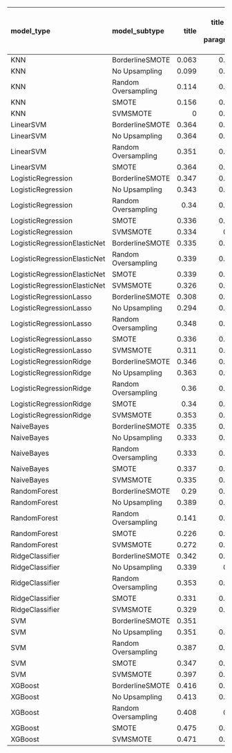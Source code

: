 | model_type                   | model_subtype       |   title |   title and first paragraph |   title and 5 sentences |   title and 10 sentences |   title and first sentence each paragraph | raw text   |
|:-----------------------------|:--------------------|--------:|----------------------------:|------------------------:|-------------------------:|------------------------------------------:|:-----------|
| KNN                          | BorderlineSMOTE     |   0.063 |                       0.347 |                   0.369 |                    0.379 |                                     0.406 | 0.449      |
| KNN                          | No Upsampling       |   0.099 |                       0.078 |                   0.388 |                    0.332 |                                     0.144 | 0.448      |
| KNN                          | Random Oversampling |   0.114 |                       0.361 |                   0.388 |                    0.379 |                                     0.4   | 0.449      |
| KNN                          | SMOTE               |   0.156 |                       0.081 |                   0.37  |                    0.332 |                                     0.417 | 0.417      |
| KNN                          | SVMSMOTE            |   0     |                       0.347 |                   0.378 |                    0.332 |                                     0.406 | 0.445      |
| LinearSVM                    | BorderlineSMOTE     |   0.364 |                       0.458 |                   0.453 |                    0.462 |                                     0.429 | 0.452      |
| LinearSVM                    | No Upsampling       |   0.364 |                       0.424 |                   0.424 |                    0.454 |                                     0.433 | 0.444      |
| LinearSVM                    | Random Oversampling |   0.351 |                       0.406 |                   0.433 |                    0.454 |                                     0.424 | 0.447      |
| LinearSVM                    | SMOTE               |   0.364 |                       0.425 |                   0.48  |                    0.454 |                                     0.421 | 0.447      |
| LogisticRegression           | BorderlineSMOTE     |   0.347 |                       0.465 |                   0.443 |                    0.489 |                                     0.439 | 0.518      |
| LogisticRegression           | No Upsampling       |   0.343 |                       0.436 |                   0.416 |                    0.468 |                                     0.391 | 0.462      |
| LogisticRegression           | Random Oversampling |   0.34  |                       0.436 |                   0.43  |                    0.461 |                                     0.417 | 0.467      |
| LogisticRegression           | SMOTE               |   0.336 |                       0.427 |                   0.407 |                    0.462 |                                     0.411 | 0.474      |
| LogisticRegression           | SVMSMOTE            |   0.334 |                       0.42  |                   0.412 |                    0.458 |                                     0.43  | 0.472      |
| LogisticRegressionElasticNet | BorderlineSMOTE     |   0.335 |                       0.466 |                   0.435 |                    0.474 |                                     0.447 | 0.531      |
| LogisticRegressionElasticNet | Random Oversampling |   0.339 |                       0.455 |                   0.455 |                    0.472 |                                     0.434 | 0.534      |
| LogisticRegressionElasticNet | SMOTE               |   0.339 |                       0.469 |                   0.455 |                    0.466 |                                     0.427 | 0.529      |
| LogisticRegressionElasticNet | SVMSMOTE            |   0.326 |                       0.425 |                   0.424 |                    0.388 |                                     0.437 | 0.470      |
| LogisticRegressionLasso      | BorderlineSMOTE     |   0.308 |                       0.465 |                   0.441 |                    0.463 |                                     0.458 | 0.520      |
| LogisticRegressionLasso      | No Upsampling       |   0.294 |                       0.436 |                   0.421 |                    0.443 |                                     0.457 | 0.536      |
| LogisticRegressionLasso      | Random Oversampling |   0.348 |                       0.454 |                   0.419 |                    0.454 |                                     0.432 | 0.542      |
| LogisticRegressionLasso      | SMOTE               |   0.336 |                       0.462 |                   0.449 |                    0.436 |                                     0.444 | 0.523      |
| LogisticRegressionLasso      | SVMSMOTE            |   0.311 |                       0.467 |                   0.436 |                    0.419 |                                     0.451 | 0.501      |
| LogisticRegressionRidge      | BorderlineSMOTE     |   0.346 |                       0.514 |                   0.445 |                    0.476 |                                     0.457 | 0.496      |
| LogisticRegressionRidge      | No Upsampling       |   0.363 |                       0.427 |                   0.426 |                    0.483 |                                     0.448 | 0.470      |
| LogisticRegressionRidge      | Random Oversampling |   0.36  |                       0.439 |                   0.429 |                    0.479 |                                     0.447 | 0.467      |
| LogisticRegressionRidge      | SMOTE               |   0.34  |                       0.404 |                   0.43  |                    0.477 |                                     0.428 | 0.523      |
| LogisticRegressionRidge      | SVMSMOTE            |   0.353 |                       0.426 |                   0.395 |                    0.41  |                                     0.449 | 0.469      |
| NaiveBayes                   | BorderlineSMOTE     |   0.335 |                       0.478 |                   0.434 |                    0.469 |                                     0.529 | 0.465      |
| NaiveBayes                   | No Upsampling       |   0.333 |                       0.481 |                   0.477 |                    0.469 |                                     0.456 | 0.485      |
| NaiveBayes                   | Random Oversampling |   0.333 |                       0.481 |                   0.48  |                    0.469 |                                     0.451 | 0.488      |
| NaiveBayes                   | SMOTE               |   0.337 |                       0.441 |                   0.442 |                    0.484 |                                     0.522 | 0.485      |
| NaiveBayes                   | SVMSMOTE            |   0.335 |                       0.494 |                   0.485 |                    0.469 |                                     0.453 | 0.485      |
| RandomForest                 | BorderlineSMOTE     |   0.29  |                       0.327 |                   0.435 |                    0.453 |                                     0.399 | 0.486      |
| RandomForest                 | No Upsampling       |   0.389 |                       0.522 |                   0.527 |                    0.511 |                                     0.499 | 0.541      |
| RandomForest                 | Random Oversampling |   0.141 |                       0.365 |                   0.299 |                    0.454 |                                     0.35  | 0.506      |
| RandomForest                 | SMOTE               |   0.226 |                       0.378 |                   0.4   |                    0.416 |                                     0.409 | 0.432      |
| RandomForest                 | SVMSMOTE            |   0.272 |                       0.368 |                   0.369 |                    0.447 |                                     0.402 | 0.465      |
| RidgeClassifier              | BorderlineSMOTE     |   0.342 |                       0.457 |                   0.411 |                    0.449 |                                     0.467 | 0.477      |
| RidgeClassifier              | No Upsampling       |   0.339 |                       0.46  |                   0.412 |                    0.438 |                                     0.448 | 0.462      |
| RidgeClassifier              | Random Oversampling |   0.353 |                       0.449 |                   0.407 |                    0.446 |                                     0.485 | 0.450      |
| RidgeClassifier              | SMOTE               |   0.331 |                       0.459 |                   0.377 |                    0.447 |                                     0.424 | 0.462      |
| RidgeClassifier              | SVMSMOTE            |   0.329 |                       0.378 |                   0.427 |                    0.364 |                                     0.413 | 0.456      |
| SVM                          | BorderlineSMOTE     |   0.351 |                       0.5   |                   0.465 |                    0.501 |                                     0.528 | 0.526      |
| SVM                          | No Upsampling       |   0.351 |                       0.486 |                   0.459 |                    0.444 |                                     0.532 | 0.503      |
| SVM                          | Random Oversampling |   0.387 |                       0.451 |                   0.396 |                    0.426 |                                     0.467 | 0.499      |
| SVM                          | SMOTE               |   0.347 |                       0.468 |                   0.447 |                    0.412 |                                     0.486 | 0.470      |
| SVM                          | SVMSMOTE            |   0.397 |                       0.491 |                   0.459 |                    0.456 |                                     0.508 | 0.501      |
| XGBoost                      | BorderlineSMOTE     |   0.416 |                       0.535 |                   0.483 |                    0.484 |                                     0.471 | 0.541      |
| XGBoost                      | No Upsampling       |   0.413 |                       0.536 |                   0.463 |                    0.448 |                                     0.484 | 0.521      |
| XGBoost                      | Random Oversampling |   0.408 |                       0.55  |                   0.501 |                    0.491 |                                     0.493 | 0.514      |
| XGBoost                      | SMOTE               |   0.475 |                       0.534 |                   0.49  |                    0.509 |                                     0.487 | 0.552      |
| XGBoost                      | SVMSMOTE            |   0.471 |                       0.523 |                   0.491 |                    0.483 |                                     0.501 | **0.567**  |